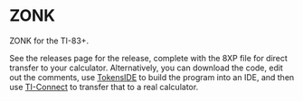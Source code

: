 # ZONK
ZONK for the TI-83+.

See the releases page for the release, complete with the 8XP file for direct transfer to your calculator. Alternatively, you can download the code, edit out the comments, use [TokensIDE](https://www.ticalc.org/archives/files/fileinfo/433/43315.html "ticalc.org") to build the program into an IDE, and then use [TI-Connect](https://education.ti.com/en/products/computer-software/ti-connect-sw "ti.com") to transfer that to a real calculator.

